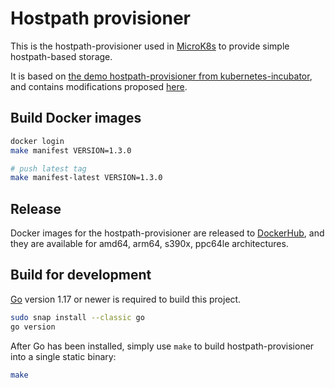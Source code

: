 # Hostpath provisioner

This is the hostpath-provisioner used in [MicroK8s](https://microk8s.io) to provide simple hostpath-based storage.

It is based on [the demo hostpath-provisioner from kubernetes-incubator](https://github.com/kubernetes-incubator/external-storage/tree/master/docs/demo/hostpath-provisioner), and contains modifications proposed [here](https://github.com/MaZderMind/hostpath-provisioner).

## Build Docker images

```bash
docker login
make manifest VERSION=1.3.0

# push latest tag
make manifest-latest VERSION=1.3.0
```

## Release

Docker images for the hostpath-provisioner are released to [DockerHub](https://hub.docker.com/r/cdkbot/hostpath-provisioner), and they are available for amd64, arm64, s390x, ppc64le architectures.

## Build for development

[Go](https://golang.org) version 1.17 or newer is required to build this project.

```bash
sudo snap install --classic go
go version
```

After Go has been installed, simply use `make` to build hostpath-provisioner into a single static binary:

```bash
make
```
